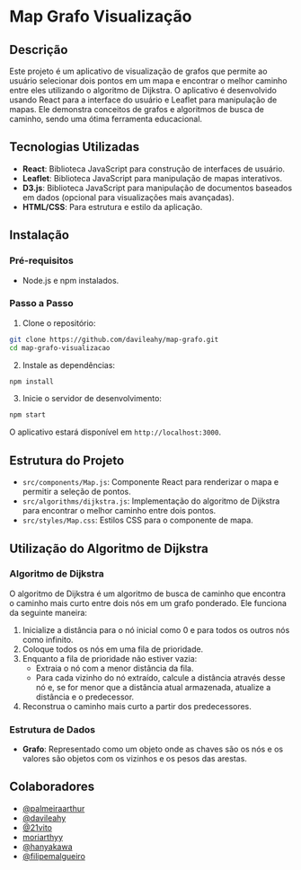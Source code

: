 # Map Grafo Visualização

## Descrição

Este projeto é um aplicativo de visualização de grafos que permite ao usuário selecionar dois pontos em um mapa e encontrar o melhor caminho entre eles utilizando o algoritmo de Dijkstra. O aplicativo é desenvolvido usando React para a interface do usuário e Leaflet para manipulação de mapas. Ele demonstra conceitos de grafos e algoritmos de busca de caminho, sendo uma ótima ferramenta educacional.

## Tecnologias Utilizadas

- **React**: Biblioteca JavaScript para construção de interfaces de usuário.
- **Leaflet**: Biblioteca JavaScript para manipulação de mapas interativos.
- **D3.js**: Biblioteca JavaScript para manipulação de documentos baseados em dados (opcional para visualizações mais avançadas).
- **HTML/CSS**: Para estrutura e estilo da aplicação.

## Instalação

### Pré-requisitos

- Node.js e npm instalados.

### Passo a Passo

1. Clone o repositório:

```bash
git clone https://github.com/davileahy/map-grafo.git
cd map-grafo-visualizacao
```

2. Instale as dependências:

```bash
npm install
```

3. Inicie o servidor de desenvolvimento:

```bash
npm start
```

O aplicativo estará disponível em `http://localhost:3000`.

## Estrutura do Projeto

- `src/components/Map.js`: Componente React para renderizar o mapa e permitir a seleção de pontos.
- `src/algorithms/dijkstra.js`: Implementação do algoritmo de Dijkstra para encontrar o melhor caminho entre dois pontos.
- `src/styles/Map.css`: Estilos CSS para o componente de mapa.

## Utilização do Algoritmo de Dijkstra

### Algoritmo de Dijkstra

O algoritmo de Dijkstra é um algoritmo de busca de caminho que encontra o caminho mais curto entre dois nós em um grafo ponderado. Ele funciona da seguinte maneira:

1. Inicialize a distância para o nó inicial como 0 e para todos os outros nós como infinito.
2. Coloque todos os nós em uma fila de prioridade.
3. Enquanto a fila de prioridade não estiver vazia:
   - Extraia o nó com a menor distância da fila.
   - Para cada vizinho do nó extraído, calcule a distância através desse nó e, se for menor que a distância atual armazenada, atualize a distância e o predecessor.
4. Reconstrua o caminho mais curto a partir dos predecessores.

### Estrutura de Dados

- **Grafo**: Representado como um objeto onde as chaves são os nós e os valores são objetos com os vizinhos e os pesos das arestas.

## Colaboradores

- [@palmeiraarthur](https://github.com/palmeiraarthur)
- [@davileahy](https://github.com/davileahy)
- [@21vito](https://github.com/21vito)
- [moriarthyy](https://github.com/moriarthyy)
- [@hanyakawa](https://github.com/Hanyakawa)
- [@filipemalgueiro](https://github.com/filipemalgueiro)
